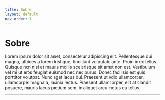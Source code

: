 ```yaml
---
title: Sobre
layout: default
nav_order: 1
---
```


# Sobre

Lorem ipsum dolor sit amet, consectetur adipiscing elit. Pellentesque dui magna, ultrices a lorem tristique, tincidunt vulputate ante. Proin in ex tellus. Quisque non nisi et mauris mollis scelerisque sit amet non est. Vestibulum vel mi ut eros feugiat euismod nec nec purus. Donec facilisis est quis porttitor volutpat. Nunc eget lacus dui. Praesent ut odio ullamcorper, ullamcorper magna a, lacinia lectus. Praesent ullamcorper, elit at blandit posuere, mauris lacus pretium sem, in aliquet arcu metus eu tellus.

----